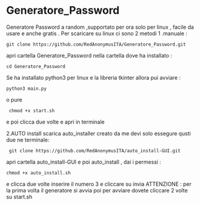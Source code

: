 # Generatore_Password
Generatore Password a random ,supportato per ora solo per linux , facile da usare  e anche gratis . 
Per scaricare su linux ci sono 2 metodi 
1 .manuale :

    git clone https://github.com/RedAnonymusITA/Generatore_Password.git
           
apri cartella Generatore_Password nella cartella dove ha installato :

    cd Generatore_Password
     
Se ha installato python3 per linux e la libreria tkinter allora pui avviare :

    python3 main.py 
    
o pure 

     chmod +x start.sh
     
e poi clicca due volte e apri in terminale 

2.AUTO install 
scarica auto_installer creato da me devi solo essegure qusti due ne terminale:

     git clone https://github.com/RedAnonymusITA/auto_install-GUI.git
     
apri cartella auto_install-GUI e poi auto_install ,
dai i permessi :

    chmod +x auto_install.sh
    
e clicca due volte 
inserire il numero 3 e cliccare su  invia 
ATTENZIONE : per la prima volta il generatore si avvia poi per avviare dovete cliccare 2 volte su start.sh
 
 


